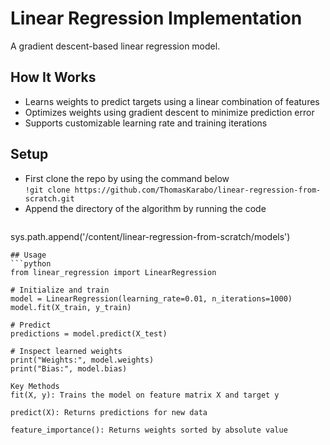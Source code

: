 # Linear Regression Implementation

A gradient descent-based linear regression model.

## How It Works
- Learns weights to predict targets using a linear combination of features
- Optimizes weights using gradient descent to minimize prediction error
- Supports customizable learning rate and training iterations
## Setup
- First clone the repo by using the command below </br>
```!git clone https://github.com/ThomasKarabo/linear-regression-from-scratch.git```
- Append the directory of the algorithm by running the code</br>
  ```import sys
sys.path.append('/content/linear-regression-from-scratch/models')
```
## Usage
```python
from linear_regression import LinearRegression

# Initialize and train
model = LinearRegression(learning_rate=0.01, n_iterations=1000)
model.fit(X_train, y_train)

# Predict
predictions = model.predict(X_test)

# Inspect learned weights
print("Weights:", model.weights)
print("Bias:", model.bias)

Key Methods
fit(X, y): Trains the model on feature matrix X and target y

predict(X): Returns predictions for new data

feature_importance(): Returns weights sorted by absolute value
```

